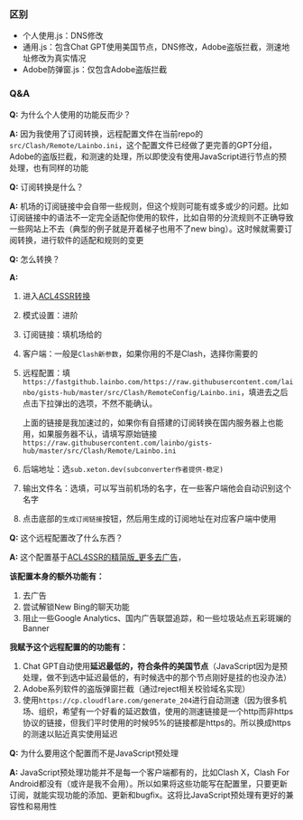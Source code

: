 ### 区别
- 个人使用.js：DNS修改
- 通用.js：包含Chat GPT使用美国节点，DNS修改，Adobe盗版拦截，测速地址修改为真实情况
- Adobe防弹窗.js：仅包含Adobe盗版拦截

### Q&A
**Q:** 为什么个人使用的功能反而少？

**A:** 因为我使用了订阅转换，远程配置文件在当前repo的`src/Clash/Remote/Lainbo.ini`，这个配置文件已经做了更完善的GPT分组，Adobe的盗版拦截，和测速的处理，所以即使没有使用JavaScript进行节点的预处理，也有同样的功能

**Q:** 订阅转换是什么？

**A:** 机场的订阅链接中会自带一些规则，但这个规则可能有或多或少的问题。比如订阅链接中的语法不一定完全适配你使用的软件，比如自带的分流规则不正确导致一些网站上不去（典型的例子就是开着梯子也用不了new bing）。这时候就需要订阅转换，进行软件的适配和规则的变更

**Q:** 怎么转换？

**A:** 
1. 进入[ACL4SSR转换](https://acl4ssr-sub.github.io/)
2. 模式设置：进阶
3. 订阅链接：填机场给的
4. 客户端：一般是`Clash新参数`，如果你用的不是Clash，选择你需要的
5. 远程配置：填`https://fastgithub.lainbo.com/https://raw.githubusercontent.com/lainbo/gists-hub/master/src/Clash/RemoteConfig/Lainbo.ini`，填进去之后点击下拉弹出的选项，不然不能确认。
   
   上面的链接是我加速过的，如果你有自搭建的订阅转换在国内服务器上也能用，如果服务器不认，请填写原始链接`https://raw.githubusercontent.com/lainbo/gists-hub/master/src/Clash/Remote/Lainbo.ini`
6. 后端地址：选`sub.xeton.dev(subconverter作者提供-稳定)`
7. 输出文件名：选填，可以写当前机场的名字，在一些客户端他会自动识别这个名字
8. 点击底部的`生成订阅链接`按钮，然后用生成的订阅地址在对应客户端中使用

**Q:** 这个远程配置改了什么东西？

**A:** 这个配置基于[ACL4SSR的精简版_更多去广告](https://github.com/ACL4SSR/ACL4SSR/blob/master/Clash/config/ACL4SSR_Online_Mini_AdblockPlus.ini)，

**该配置本身的额外功能有：**
1. 去广告
2. 尝试解锁New Bing的聊天功能
3. 阻止一些Google Analytics、国内广告联盟追踪，和一些垃圾站点五彩斑斓的Banner

**我赋予这个远程配置的的功能有：**
1. Chat GPT自动使用**延迟最低的，符合条件的美国节点**（JavaScript因为是预处理，做不到选中延迟最低的，有时候选中的那个节点刚好是挂的也没办法）
2. Adobe系列软件的盗版弹窗拦截（通过reject相关校验域名实现）
3. 使用`https://cp.cloudflare.com/generate_204`进行自动测速（因为很多机场、组织，希望有一个好看的延迟数值，使用的测速链接是一个http而非https协议的链接，但我们平时使用的时候95%的链接都是https的。所以换成https的测速以贴近真实使用延迟

**Q:** 为什么要用这个配置而不是JavaScript预处理

**A:** JavaScript预处理功能并不是每一个客户端都有的，比如Clash X，Clash For Android都没有（或许是我不会用）。所以如果将这些功能写在配置里，只要更新订阅，就能实现功能的添加、更新和bugfix。这将比JavaScript预处理有更好的兼容性和易用性
